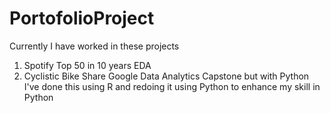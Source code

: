# PortofolioProject
Currently I have worked in these projects
1. Spotify Top 50 in 10 years EDA
2. Cyclistic Bike Share Google Data Analytics Capstone but with Python
     I've done this using R and redoing it using Python to enhance my skill in Python
